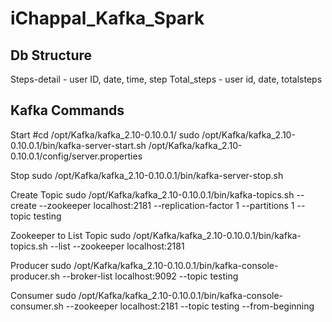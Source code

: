 # iChappal_Kafka_Spark

## Db Structure
Steps-detail - user ID, date, time, step
Total_steps - user id, date, totalsteps

## Kafka Commands 
Start
#cd /opt/Kafka/kafka_2.10-0.10.0.1/
sudo  /opt/Kafka/kafka_2.10-0.10.0.1/bin/kafka-server-start.sh /opt/Kafka/kafka_2.10-0.10.0.1/config/server.properties

Stop
sudo /opt/Kafka/kafka_2.10-0.10.0.1/bin/kafka-server-stop.sh

Create Topic
sudo /opt/Kafka/kafka_2.10-0.10.0.1/bin/kafka-topics.sh --create --zookeeper localhost:2181 --replication-factor 1  --partitions 1 --topic testing

Zookeeper to List Topic 
sudo /opt/Kafka/kafka_2.10-0.10.0.1/bin/kafka-topics.sh --list --zookeeper localhost:2181

Producer
sudo /opt/Kafka/kafka_2.10-0.10.0.1/bin/kafka-console-producer.sh --broker-list localhost:9092 --topic testing

Consumer
sudo /opt/Kafka/kafka_2.10-0.10.0.1/bin/kafka-console-consumer.sh --zookeeper localhost:2181 --topic testing --from-beginning

